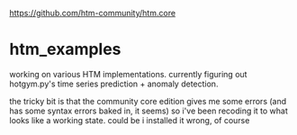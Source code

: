 https://github.com/htm-community/htm.core

# htm_examples
working on various HTM implementations. currently figuring out hotgym.py's time series prediction + anomaly detection.

the tricky bit is that the community core edition gives me some errors (and has some syntax errors baked in, it seems) so i've been recoding it to what looks like a working state. could be i installed it wrong, of course
